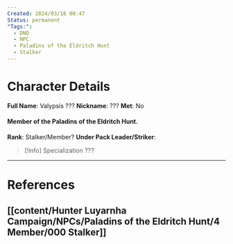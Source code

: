 ```yaml
---
Created: 2024/03/16 00:47
Status: permanent
"Tags:":
  - DND
  - NPC
  - Paladins of the Eldritch Hunt
  - Stalker
---
```

# Character Details
**Full Name**: Valypsis ???
**Nickname**: ???
**Met**: No
#### Member of the Paladins of the Eldritch Hunt.
**Rank**: Stalker/Member?
**Under Pack Leader/Striker**:

> [!info] Specialization
???

---
# References
## [[content/Hunter Luyarnha Campaign/NPCs/Paladins of the Eldritch Hunt/4 Member/000 Stalker]]